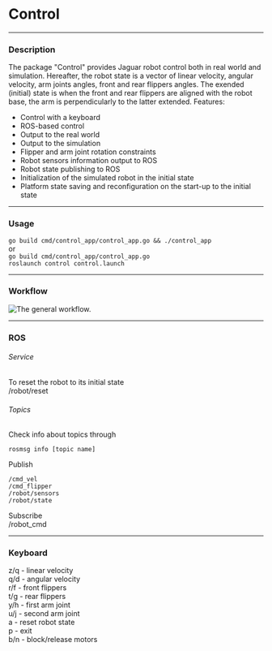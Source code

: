 # Control
***
### Description  
The package "Control" provides Jaguar robot control both in real world and simulation.
Hereafter, the robot state is a vector of linear velocity, angular velocity, arm joints angles, front and rear flippers angles.
The exended (initial) state is when the front and rear flippers are aligned with the robot base, the arm is perpendicularly to the latter extended.
Features:
+ Control with a keyboard
+ ROS-based control
+ Output to the real world
+ Output to the simulation
+ Flipper and arm joint rotation constraints
+ Robot sensors information output to ROS
+ Robot state publishing to ROS
+ Initialization of the simulated robot in the initial state
+ Platform state saving and reconfiguration on the start-up to the initial state
***
### Usage
`go build cmd/control_app/control_app.go && ./control_app`  
 or  
`go build cmd/control_app/control_app.go`  
`roslaunch control control.launch`
***
### Workflow
![The general workflow.](https://github.com/gwaxG/robot_ws/tree/main/control/assets/workflow.png)
***
### ROS  

###### Service  
  To reset the robot to its initial state    
  /robot/reset  

###### Topics  
Check info about topics through   

`rosmsg info [topic name]`  

Publish  

    /cmd_vel  
    /cmd_flipper  
    /robot/sensors  
    /robot/state

Subscribe  
    /robot_cmd  
***  
### Keyboard  
z/q - linear velocity  
q/d - angular velocity  
r/f - front flippers  
t/g - rear flippers  
y/h - first arm joint  
u/j - second arm joint  
a - reset robot state  
p - exit  
b/n - block/release motors  
